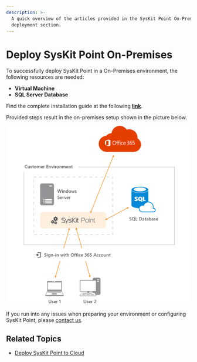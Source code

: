 ```yaml
---
description: >-
  A quick overview of the articles provided in the SysKit Point On-Premises
  deployment section.
---
```


# Deploy SysKit Point On-Premises

To successfully deploy SysKit Point in a On-Premises environment, the following resources are needed:

* **Virtual Machine**
* **SQL Server Database**

Find the complete installation guide at the following [**link**](overview.md).

Provided steps result in the on-premises setup shown in the picture below.

![SysKit Point - On-Premises Setup](../../.gitbook/assets/deploy-on-premises_architecture-diagram.png)

If you run into any issues when preparing your environment or configuring SysKit Point, please [contact us](https://www.syskit.com/contact-us/).

## Related Topics

* [Deploy SysKit Point to Cloud](../deploy-to-azure/)

